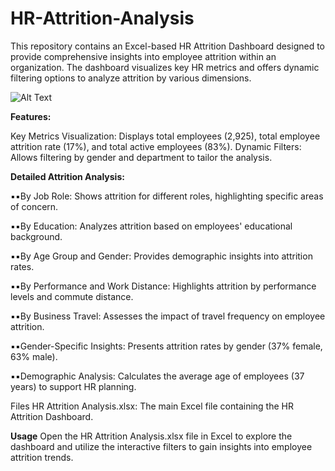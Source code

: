 # HR-Attrition-Analysis
This repository contains an Excel-based HR Attrition Dashboard designed to provide comprehensive insights into employee attrition within an organization. The dashboard visualizes key HR metrics and offers dynamic filtering options to analyze attrition by various dimensions.

![Alt Text](https://github.com/Rashi-tiwary21/logos/blob/main/HR%20Dashboard.png)


**Features:**

Key Metrics Visualization: Displays total employees (2,925), total employee attrition rate (17%), and total active employees (83%).
Dynamic Filters: Allows filtering by gender and department to tailor the analysis.

**Detailed Attrition Analysis:**

▪️▪️By Job Role: Shows attrition for different roles, highlighting specific areas of concern.

▪️▪️By Education: Analyzes attrition based on employees' educational background.

▪️▪️By Age Group and Gender: Provides demographic insights into attrition rates.

▪️▪️By Performance and Work Distance: Highlights attrition by performance levels and commute distance.

▪️▪️By Business Travel: Assesses the impact of travel frequency on employee attrition.

▪️▪️Gender-Specific Insights: Presents attrition rates by gender (37% female, 63% male).

▪️▪️Demographic Analysis: Calculates the average age of employees (37 years) to support HR planning.

Files
HR Attrition Analysis.xlsx: The main Excel file containing the HR Attrition Dashboard.

**Usage**
Open the HR Attrition Analysis.xlsx file in Excel to explore the dashboard and utilize the interactive filters to gain insights into employee attrition trends.

